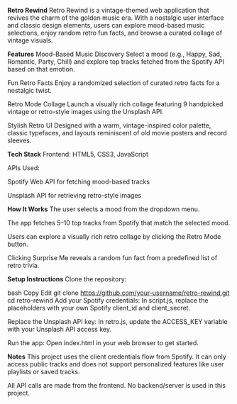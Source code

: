 **Retro Rewind**
Retro Rewind is a vintage-themed web application that revives the charm of the golden music era. With a nostalgic user interface and classic design elements, users can explore mood-based music selections, enjoy random retro fun facts, and browse a curated collage of vintage visuals.

**Features**
Mood-Based Music Discovery
Select a mood (e.g., Happy, Sad, Romantic, Party, Chill) and explore top tracks fetched from the Spotify API based on that emotion.

 Fun Retro Facts
Enjoy a randomized selection of curated retro facts for a nostalgic twist.

 Retro Mode Collage
Launch a visually rich collage featuring 9 handpicked vintage or retro-style images using the Unsplash API.

 Stylish Retro UI
Designed with a warm, vintage-inspired color palette, classic typefaces, and layouts reminiscent of old movie posters and record sleeves.

**Tech Stack**
Frontend: HTML5, CSS3, JavaScript

APIs Used:

Spotify Web API for fetching mood-based tracks

Unsplash API for retrieving retro-style images

**How It Works**
The user selects a mood from the dropdown menu.

The app fetches 5–10 top tracks from Spotify that match the selected mood.

Users can explore a visually rich retro collage by clicking the Retro Mode button.

Clicking Surprise Me reveals a random fun fact from a predefined list of retro trivia.

**Setup Instructions**
Clone the repository:

bash
Copy
Edit
git clone https://github.com/your-username/retro-rewind.git
cd retro-rewind
Add your Spotify credentials:
In script.js, replace the placeholders with your own Spotify client_id and client_secret.

Replace the Unsplash API key:
In retro.js, update the ACCESS_KEY variable with your Unsplash API access key.

Run the app:
Open index.html in your web browser to get started.

**Notes**
This project uses the client credentials flow from Spotify. It can only access public tracks and does not support personalized features like user playlists or saved tracks.

All API calls are made from the frontend. No backend/server is used in this project.








